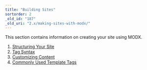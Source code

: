 ```yaml
---
title: "Building Sites"
sortorder: 2
_old_id: "187"
_old_uri: "2.x/making-sites-with-modx/"
---
```


This section contains information on creating your site using MODX.

1. [Structuring Your Site](building-sites)
2. [Tag Syntax](building-sites/tag-syntax)
3. [Customizing Content](making-sites-with-modx/customizing-content)
4. [Commonly Used Template Tags](building-sites/tag-syntax/common)

